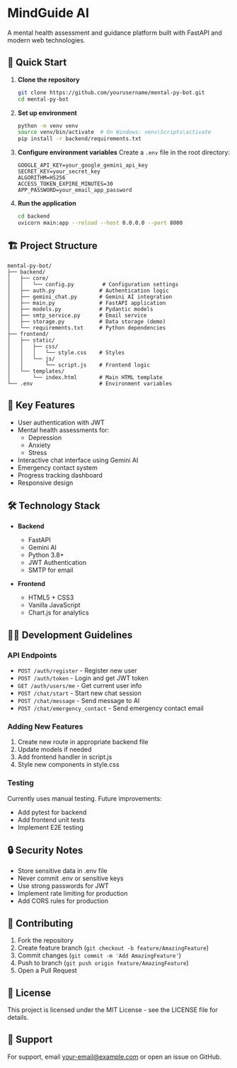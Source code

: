 # MindGuide AI

A mental health assessment and guidance platform built with FastAPI and modern web technologies.

## 🚀 Quick Start

1. **Clone the repository**

   ```bash
   git clone https://github.com/yourusername/mental-py-bot.git
   cd mental-py-bot
   ```

2. **Set up environment**

   ```bash
   python -m venv venv
   source venv/bin/activate  # On Windows: venv\Scripts\activate
   pip install -r backend/requirements.txt
   ```

3. **Configure environment variables**
   Create a `.env` file in the root directory:

   ```env
   GOOGLE_API_KEY=your_google_gemini_api_key
   SECRET_KEY=your_secret_key
   ALGORITHM=HS256
   ACCESS_TOKEN_EXPIRE_MINUTES=30
   APP_PASSWORD=your_email_app_password
   ```

4. **Run the application**
   ```bash
   cd backend
   uvicorn main:app --reload --host 0.0.0.0 --port 8000
   ```

## 🏗️ Project Structure

```
mental-py-bot/
├── backend/
│   ├── core/
│   │   └── config.py         # Configuration settings
│   ├── auth.py              # Authentication logic
│   ├── gemini_chat.py       # Gemini AI integration
│   ├── main.py              # FastAPI application
│   ├── models.py            # Pydantic models
│   ├── smtp_service.py      # Email service
│   ├── storage.py           # Data storage (demo)
│   └── requirements.txt     # Python dependencies
├── frontend/
│   ├── static/
│   │   ├── css/
│   │   │   └── style.css    # Styles
│   │   └── js/
│   │       └── script.js    # Frontend logic
│   └── templates/
│       └── index.html       # Main HTML template
└── .env                     # Environment variables
```

## 🔑 Key Features

- User authentication with JWT
- Mental health assessments for:
  - Depression
  - Anxiety
  - Stress
- Interactive chat interface using Gemini AI
- Emergency contact system
- Progress tracking dashboard
- Responsive design

## 🛠️ Technology Stack

- **Backend**

  - FastAPI
  - Gemini AI
  - Python 3.8+
  - JWT Authentication
  - SMTP for email

- **Frontend**
  - HTML5 + CSS3
  - Vanilla JavaScript
  - Chart.js for analytics

## 👩‍💻 Development Guidelines

### API Endpoints

- `POST /auth/register` - Register new user
- `POST /auth/token` - Login and get JWT token
- `GET /auth/users/me` - Get current user info
- `POST /chat/start` - Start new chat session
- `POST /chat/message` - Send message to AI
- `POST /chat/emergency_contact` - Send emergency contact email

### Adding New Features

1. Create new route in appropriate backend file
2. Update models if needed
3. Add frontend handler in script.js
4. Style new components in style.css

### Testing

Currently uses manual testing. Future improvements:

- Add pytest for backend
- Add frontend unit tests
- Implement E2E testing

## 🔒 Security Notes

- Store sensitive data in .env file
- Never commit .env or sensitive keys
- Use strong passwords for JWT
- Implement rate limiting for production
- Add CORS rules for production

## 📝 Contributing

1. Fork the repository
2. Create feature branch (`git checkout -b feature/AmazingFeature`)
3. Commit changes (`git commit -m 'Add AmazingFeature'`)
4. Push to branch (`git push origin feature/AmazingFeature`)
5. Open a Pull Request

## 📄 License

This project is licensed under the MIT License - see the LICENSE file for details.

## 🤝 Support

For support, email your-email@example.com or open an issue on GitHub.
